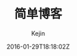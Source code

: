 ---
title: "简单博客"
github: https://github.com/liungkejin/liungkejin.github.io
demo: https://liungkejin.github.io/
author: Kejin

ssg:
  - Jekyll
cms:
  - No Cms
date: 2016-01-29T18:18:02Z
github_branch: master
description: "我的个人博客"
stale: true
---